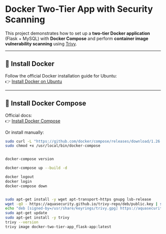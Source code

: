 # Docker Two-Tier App with Security Scanning

This project demonstrates how to set up a **two-tier Docker application** (Flask + MySQL) with **Docker Compose** and perform **container image vulnerability scanning** using [Trivy](https://aquasecurity.github.io/trivy/).

---

## 🐳 Install Docker

Follow the official Docker installation guide for Ubuntu:  
👉 [Install Docker on Ubuntu](https://docs.docker.com/engine/install/ubuntu/)

---

## 🔧 Install Docker Compose

Official docs:  
👉 [Install Docker Compose](https://docker-docs.uclv.cu/compose/install/)

Or install manually:

```bash
sudo curl -L "https://github.com/docker/compose/releases/download/1.26.0/docker-compose-$(uname -s)-$(uname -m)" -o /usr/local/bin/docker-compose
sudo chmod +x /usr/local/bin/docker-compose


docker-compose version

docker-compose up --build -d

docker logout
docker login
docker-compose down


sudo apt-get install -y wget apt-transport-https gnupg lsb-release
wget -qO - https://aquasecurity.github.io/trivy-repo/deb/public.key | sudo gpg --dearmor -o /usr/share/keyrings/trivy.gpg
echo "deb [signed-by=/usr/share/keyrings/trivy.gpg] https://aquasecurity.github.io/trivy-repo/deb $(lsb_release -sc) main" | sudo tee /etc/apt/sources.list.d/trivy.list
sudo apt-get update
sudo apt-get install -y trivy
trivy --version
trivy image docker-two-tier-app_flask-app:latest


